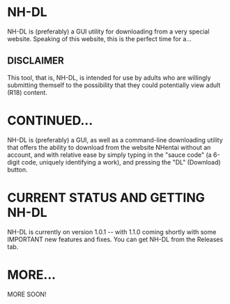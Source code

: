# NH-DL

NH-DL is (preferably) a GUI utility for downloading from a very special website.
Speaking of this website, this is the perfect time for a...

## DISCLAIMER

This tool, that is, NH-DL, is intended for use by adults who are willingly submitting
themself to the possibility that they could potentially view adult (R18) content.

# CONTINUED...

NH-DL is (preferably) a GUI, as well as a command-line downloading utility that offers
the ability to download from the website NHentai without an account, and with relative ease
by simply typing in the "sauce code" (a 6-digit code, uniquely identifying a work), and
pressing the "DL" (Download) button.

# CURRENT STATUS AND GETTING NH-DL

NH-DL is currently on version 1.0.1 -- with 1.1.0 coming shortly with some IMPORTANT new features and fixes.
You can get NH-DL from the Releases tab.

# MORE...

MORE SOON!
